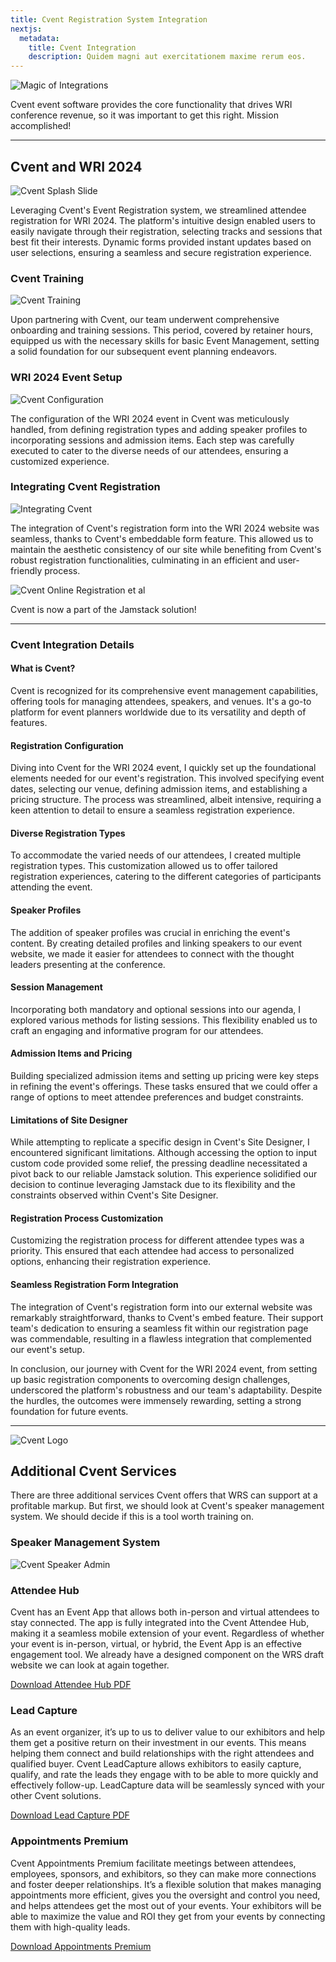 ```yaml
---
title: Cvent Registration System Integration
nextjs:
  metadata:
    title: Cvent Integration
    description: Quidem magni aut exercitationem maxime rerum eos.
---
```


![Magic of Integrations](/images/magic-integration-slide.png)

Cvent event software provides the core functionality that drives WRI conference revenue, so it was important to get this right. Mission accomplished!

---

## Cvent and WRI 2024

![Cvent Splash Slide](/images/cvent-splash-slide.png)

Leveraging Cvent's Event Registration system, we streamlined attendee registration for WRI 2024. The platform's intuitive design enabled users to easily navigate through their registration, selecting tracks and sessions that best fit their interests. Dynamic forms provided instant updates based on user selections, ensuring a seamless and secure registration experience.

### Cvent Training

![Cvent Training](/images/cvent-academy.png)

Upon partnering with Cvent, our team underwent comprehensive onboarding and training sessions. This period, covered by retainer hours, equipped us with the necessary skills for basic Event Management, setting a solid foundation for our subsequent event planning endeavors.

### WRI 2024 Event Setup

![Cvent Configuration](/images/cvent-admission.png)

The configuration of the WRI 2024 event in Cvent was meticulously handled, from defining registration types and adding speaker profiles to incorporating sessions and admission items. Each step was carefully executed to cater to the diverse needs of our attendees, ensuring a customized experience.

### Integrating Cvent Registration

![Integrating Cvent](/images/cvent-registration-form.png)

The integration of Cvent's registration form into the WRI 2024 website was seamless, thanks to Cvent's embeddable form feature. This allowed us to maintain the aesthetic consistency of our site while benefiting from Cvent's robust registration functionalities, culminating in an efficient and user-friendly process.

![Cvent Online Registration et al](/images/cvent-slide.png)

Cvent is now a part of the Jamstack solution!

---



### Cvent Integration Details 

#### What is Cvent?

Cvent is recognized for its comprehensive event management capabilities, offering tools for managing attendees, speakers, and venues. It's a go-to platform for event planners worldwide due to its versatility and depth of features.

#### Registration Configuration

Diving into Cvent for the WRI 2024 event, I quickly set up the foundational elements needed for our event's registration. This involved specifying event dates, selecting our venue, defining admission items, and establishing a pricing structure. The process was streamlined, albeit intensive, requiring a keen attention to detail to ensure a seamless registration experience.

#### Diverse Registration Types

To accommodate the varied needs of our attendees, I created multiple registration types. This customization allowed us to offer tailored registration experiences, catering to the different categories of participants attending the event.

#### Speaker Profiles

The addition of speaker profiles was crucial in enriching the event's content. By creating detailed profiles and linking speakers to our event website, we made it easier for attendees to connect with the thought leaders presenting at the conference.

#### Session Management

Incorporating both mandatory and optional sessions into our agenda, I explored various methods for listing sessions. This flexibility enabled us to craft an engaging and informative program for our attendees.

#### Admission Items and Pricing

Building specialized admission items and setting up pricing were key steps in refining the event's offerings. These tasks ensured that we could offer a range of options to meet attendee preferences and budget constraints.

#### Limitations of Site Designer

While attempting to replicate a specific design in Cvent's Site Designer, I encountered significant limitations. Although accessing the option to input custom code provided some relief, the pressing deadline necessitated a pivot back to our reliable Jamstack solution. This experience solidified our decision to continue leveraging Jamstack due to its flexibility and the constraints observed within Cvent's Site Designer.

#### Registration Process Customization

Customizing the registration process for different attendee types was a priority. This ensured that each attendee had access to personalized options, enhancing their registration experience.

#### Seamless Registration Form Integration

The integration of Cvent's registration form into our external website was remarkably straightforward, thanks to Cvent's embed feature. Their support team's dedication to ensuring a seamless fit within our registration page was commendable, resulting in a flawless integration that complemented our event's setup.

In conclusion, our journey with Cvent for the WRI 2024 event, from setting up basic registration components to overcoming design challenges, underscored the platform's robustness and our team's adaptability. Despite the hurdles, the outcomes were immensely rewarding, setting a strong foundation for future events.

---

![Cvent Logo](/images/cvent-logo.png)

## Additional Cvent Services

There are three additional services Cvent offers that WRS can support at a profitable markup. But first, we should look at Cvent's speaker management system. We should decide if this is a tool worth training on. 

### Speaker Management System

![Cvent Speaker Admin](/images/cvent-speaker-admin.png)

### Attendee Hub

Cvent has an Event App that allows both in-person and virtual attendees to stay connected. The app is fully integrated into the Cvent Attendee Hub, making it a seamless mobile extension of your event. Regardless of whether your 
event is in-person, virtual, or hybrid, the Event App is an effective engagement tool. We already have a designed component on the WRS draft website we can look at again together.

[Download Attendee Hub PDF](/images/attendee-hub-event-app.pdf)

### Lead Capture

As an event organizer, it’s up to us to deliver value to our 
exhibitors and help them get a positive return on their investment 
in our events. This means helping them connect and build 
relationships with the right attendees and qualified buyer. 
Cvent LeadCapture allows exhibitors to easily capture, qualify, and 
rate the leads they engage with to be able to more quickly and 
effectively follow-up. LeadCapture data will be seamlessly 
synced with your other Cvent solutions.

[Download Lead Capture PDF](/images/lead-capture.pdf)

### Appointments Premium

Cvent Appointments Premium facilitate meetings 
between attendees, employees, sponsors, and exhibitors, so they 
can make more connections and foster deeper relationships. 
It’s a flexible solution that makes managing appointments more 
efficient, gives you the oversight and control you need, and helps 
attendees get the most out of your events. Your exhibitors will be 
able to maximize the value and ROI they get from your events by 
connecting them with high-quality leads.

[Download Appointments Premium](/images/appointments-premium.pdf)